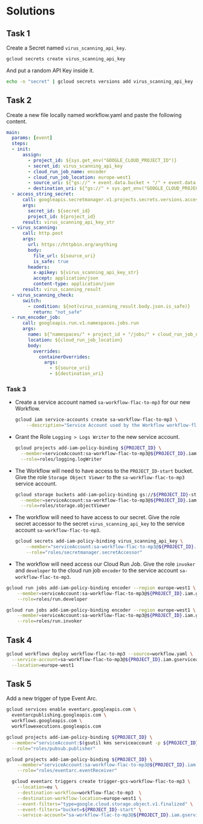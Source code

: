 # Solutions

## Task 1

Create a Secret named `virus_scanning_api_key`.

```bash
gcloud secrets create virus_scanning_api_key
```

And put a random API Key inside it.

```bash
echo -n "secret" | gcloud secrets versions add virus_scanning_api_key --data-file=-
```

## Task 2

Create a new file locally named workflow.yaml and paste the following content.

```yaml
main:
  params: [event]
  steps:
  - init:
      assign:
        - project_id: ${sys.get_env("GOOGLE_CLOUD_PROJECT_ID")}
        - secret_id: virus_scanning_api_key
        - cloud_run_job_name: encoder
        - cloud_run_job_location: europe-west1
        - source_uri: ${"gs://" + event.data.bucket + "/" + event.data.name}
        - destination_uri: ${"gs://" + sys.get_env("GOOGLE_CLOUD_PROJECT_ID") + "-end/lab-4/" + text.replace_all(event.data.name, ".flac", ".mp3")}
  - access_string_secret:
      call: googleapis.secretmanager.v1.projects.secrets.versions.accessString
      args:
        secret_id: ${secret_id}
        project_id: ${project_id}
      result: virus_scanning_api_key_str
  - virus_scanning:
      call: http.post
      args:
        url: https://httpbin.org/anything
        body:
          file_url: ${source_uri}
          is_safe: true
        headers:
          x-apikey: ${virus_scanning_api_key_str}
          accept: application/json
          content-type: application/json
      result: virus_scanning_result
  - virus_scanning_check:
      switch:
        - condition: ${not(virus_scanning_result.body.json.is_safe)}
          return: "not_safe"
  - run_encoder_job:
      call: googleapis.run.v1.namespaces.jobs.run
      args:
        name: ${"namespaces/" + project_id + "/jobs/" + cloud_run_job_name}
        location: ${cloud_run_job_location}
        body:
          overrides:
            containerOverrides:
              args:
                - ${source_uri}
                - ${destination_uri}
```

### Task 3

* Create a service account named `sa-workflow-flac-to-mp3` for our new Workflow.

  ```bash
  gcloud iam service-accounts create sa-workflow-flac-to-mp3 \
      --description="Service Account used by the Workflow workflow-flac-to-mp3"
  ```

* Grant the Role `Logging > Logs Writer` to the new service account.

  ```bash
  gcloud projects add-iam-policy-binding ${PROJECT_ID} \
    --member=serviceAccount:sa-workflow-flac-to-mp3@${PROJECT_ID}.iam.gserviceaccount.com \
    --role=roles/logging.logWriter
  ```

* The Workflow will need to have access to the `PROJECT_ID-start` bucket.
Give the role `Storage Object Viewer` to the `sa-workflow-flac-to-mp3` service account.

  ```bash
  gcloud storage buckets add-iam-policy-binding gs://${PROJECT_ID}-start \
    --member=serviceAccount:sa-workflow-flac-to-mp3@${PROJECT_ID}.iam.gserviceaccount.com \
    --role=roles/storage.objectViewer
  ```

* The workflow will need to have access to our secret. Give the role secret accessor to the secret `virus_scanning_api_key` to the service account `sa-workflow-flac-to-mp3`.

  ```bash
  gcloud secrets add-iam-policy-binding virus_scanning_api_key \
      --member="serviceAccount:sa-workflow-flac-to-mp3@${PROJECT_ID}.iam.gserviceaccount.com" \
      --role="roles/secretmanager.secretAccessor"
  ```

* The workflow will need access our Cloud Run Job. Give the role `invoker` and `developer` to the cloud run job `encoder` to the service account `sa-workflow-flac-to-mp3`.

```bash
gcloud run jobs add-iam-policy-binding encoder --region europe-west1 \
    --member=serviceAccount:sa-workflow-flac-to-mp3@${PROJECT_ID}.iam.gserviceaccount.com \
    --role=roles/run.developer
```

```bash
gcloud run jobs add-iam-policy-binding encoder --region europe-west1 \
    --member=serviceAccount:sa-workflow-flac-to-mp3@${PROJECT_ID}.iam.gserviceaccount.com \
    --role=roles/run.invoker
```

## Task 4

```bash
gcloud workflows deploy workflow-flac-to-mp3 --source=workflow.yaml \
  --service-account=sa-workflow-flac-to-mp3@${PROJECT_ID}.iam.gserviceaccount.com \
  --location=europe-west1
```

## Task 5

Add a new trigger of type Event Arc.

```bash
gcloud services enable eventarc.googleapis.com \
  eventarcpublishing.googleapis.com \
  workflows.googleapis.com \
  workflowexecutions.googleapis.com
```

```bash
gcloud projects add-iam-policy-binding ${PROJECT_ID} \
  --member="serviceAccount:$(gsutil kms serviceaccount -p ${PROJECT_ID})" \
  --role="roles/pubsub.publisher"
```

```bash
gcloud projects add-iam-policy-binding ${PROJECT_ID} \
    --member="serviceAccount:sa-workflow-flac-to-mp3@${PROJECT_ID}.iam.gserviceaccount.com" \
    --role="roles/eventarc.eventReceiver"
```

```bash
  gcloud eventarc triggers create trigger-gcs-workflow-flac-to-mp3 \
    --location=eu \
    --destination-workflow=workflow-flac-to-mp3  \
    --destination-workflow-location=europe-west1 \
    --event-filters="type=google.cloud.storage.object.v1.finalized" \
    --event-filters="bucket=${PROJECT_ID}-start" \
    --service-account="sa-workflow-flac-to-mp3@${PROJECT_ID}.iam.gserviceaccount.com"
```
